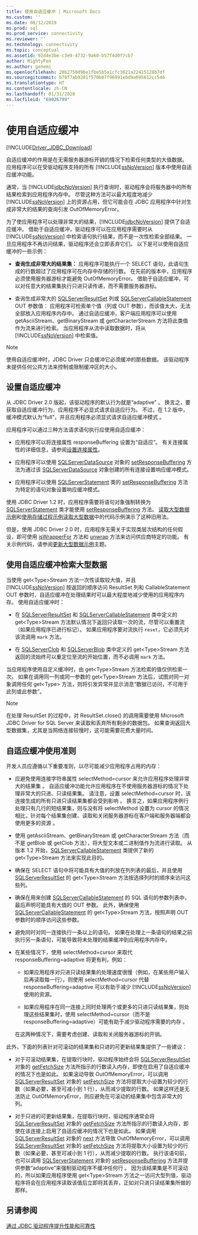 ```yaml
---
title: 使用自适应缓冲 | Microsoft Docs
ms.custom: ''
ms.date: 08/12/2019
ms.prod: sql
ms.prod_service: connectivity
ms.reviewer: ''
ms.technology: connectivity
ms.topic: conceptual
ms.assetid: 92d4e3be-c3e9-4732-9a60-b57f4d0f7cb7
author: MightyPen
ms.author: genemi
ms.openlocfilehash: 28b2750d96e1fbe5b5a1cfc3021a22415128b7df
ms.sourcegitcommit: b78f7ab9281f570b87f96991ebd9a095812cc546
ms.translationtype: HT
ms.contentlocale: zh-CN
ms.lasthandoff: 01/31/2020
ms.locfileid: "69026799"
---
```

# <a name="using-adaptive-buffering"></a>使用自适应缓冲

[!INCLUDE[Driver_JDBC_Download](../../includes/driver_jdbc_download.md)]

自适应缓冲的作用是在无需服务器游标开销的情况下检索任何类型的大值数据。 应用程序可以在受驱动程序支持的所有 [!INCLUDE[ssNoVersion](../../includes/ssnoversion-md.md)] 版本中使用自适应缓冲功能。

通常，当 [!INCLUDE[jdbcNoVersion](../../includes/jdbcnoversion_md.md)] 执行查询时，驱动程序会将服务器中的所有结果检索到应用程序内存中。 尽管这种方法可以最大程度地减少 [!INCLUDE[ssNoVersion](../../includes/ssnoversion-md.md)] 上的资源占用，但它可能会在 JDBC 应用程序中针对生成非常大的结果的查询引发 OutOfMemoryError。

为了使应用程序可以处理非常大的结果，[!INCLUDE[jdbcNoVersion](../../includes/jdbcnoversion_md.md)] 提供了自适应缓冲。 借助于自适应缓冲，驱动程序可以在应用程序需要时从 [!INCLUDE[ssNoVersion](../../includes/ssnoversion-md.md)] 中检索语句执行结果，而不是一次性检索全部结果。 一旦应用程序不再访问结果，驱动程序还会立即丢弃它们。 以下是可以使用自适应缓冲的一些示例：

- **查询生成非常大的结果集：** 应用程序可能执行一个 SELECT 语句，此语句生成的行数超过了应用程序可在内存中存储的行数。 在先前的版本中，应用程序必须使用服务器游标才能避免 OutOfMemoryError。 借助于自适应缓冲，可以对任意大的结果集执行只进只读传递，而不需要服务器游标。

- 查询生成非常大的 [SQLServerResultSet](../../connect/jdbc/reference/sqlserverresultset-class.md) 列或 [SQLServerCallableStatement](../../connect/jdbc/reference/sqlservercallablestatement-class.md) OUT 参数值：    应用程序可检索单个值（列或 OUT 参数），而该值太大，无法全部放入应用程序内存中。 通过自适应缓冲，客户端应用程序可以使用 getAsciiStream、getBinaryStream 或 getCharacterStream 方法将此类值作为流来进行检索。 当应用程序从流中读取数据时，将从 [!INCLUDE[ssNoVersion](../../includes/ssnoversion-md.md)] 中检索值。

> [!NOTE]  
> 使用自适应缓冲时，JDBC Driver 只会缓冲它必须缓冲的那些数据。 该驱动程序未提供任何公共方法来控制或限制缓冲区的大小。

## <a name="setting-adaptive-buffering"></a>设置自适应缓冲

从 JDBC Driver 2.0 版起，该驱动程序的默认行为就是“adaptive”  。 换言之，要获取自适应缓冲行为，应用程序不必显式请求自适应行为。 不过，在 1.2 版中，缓冲模式默认为“full”，并且应用程序必须显式请求自适应缓冲模式  。

应用程序可以通过三种方法请求语句执行应使用自适应缓冲：

- 应用程序可以将连接属性 responseBuffering  设置为“自适应”。 有关连接属性的详细信息，请参阅[设置连接属性](../../connect/jdbc/setting-the-connection-properties.md)。

- 应用程序可以使用 [SQLServerDataSource](../../connect/jdbc/reference/sqlserverdatasource-class.md) 对象的 [setResponseBuffering](../../connect/jdbc/reference/setresponsebuffering-method-sqlserverdatasource.md) 方法为通过该 [SQLServerDataSource](../../connect/jdbc/reference/sqlserverdatasource-class.md) 对象创建的所有连接设置响应缓冲模式。

- 应用程序可以使用 [SQLServerStatement](../../connect/jdbc/reference/sqlserverstatement-class.md) 类的 [setResponseBuffering](../../connect/jdbc/reference/setresponsebuffering-method-sqlserverstatement.md) 方法为特定的语句对象设置响应缓冲模式。

使用 JDBC Driver 1.2 时，应用程序需要将语句对象强制转换为 [SQLServerStatement](../../connect/jdbc/reference/sqlserverstatement-class.md) 类才能使用 [setResponseBuffering](../../connect/jdbc/reference/setresponsebuffering-method-sqlserverstatement.md) 方法。 [读取大型数据示例](../../connect/jdbc/reading-large-data-sample.md)和[使用存储过程示例读取大型数据](../../connect/jdbc/reading-large-data-with-stored-procedures-sample.md)中的代码示例演示了这种旧用法。

但是，使用 JDBC Driver 2.0 时，应用程序无需关于实现类层次结构的任何假设，即可使用 [isWrapperFor](../../connect/jdbc/reference/iswrapperfor-method-sqlserverstatement.md) 方法和 [unwrap](../../connect/jdbc/reference/unwrap-method-sqlserverstatement.md) 方法来访问供应商特定的功能。 有关示例代码，请参阅[更新大型数据示例](../../connect/jdbc/updating-large-data-sample.md)主题。

## <a name="retrieving-large-data-with-adaptive-buffering"></a>使用自适应缓冲检索大型数据

当使用 get\<Type>Stream 方法一次性读取较大值，并且 [!INCLUDE[ssNoVersion](../../includes/ssnoversion-md.md)] 按返回的顺序访问 ResultSet 列和 CallableStatement OUT 参数时，自适应缓冲在处理结果时可以最大程度地减少使用的应用程序内存。 使用自适应缓冲时：

- 在 [SQLServerResultSet](../../connect/jdbc/reference/sqlserverresultset-class.md) 和 [SQLServerCallableStatement](../../connect/jdbc/reference/sqlservercallablestatement-class.md) 类中定义的 get\<Type>Stream 方法默认情况下返回只读取一次的流，尽管可以重置流（如果应用程序已进行标记）。 如果应用程序要对流执行 `reset`，它必须先对该流调用 `mark` 方法。

- 在 [SQLServerClob](../../connect/jdbc/reference/sqlserverclob-class.md) 和 [SQLServerBlob](../../connect/jdbc/reference/sqlserverblob-class.md) 类中定义的 get\<Type>Stream 方法返回的流始终可以重定位至流的开始位置，而不必调用 `mark` 方法。

当应用程序使用自定义缓冲时，由 get\<Type>Stream 方法检索的值仅供检索一次。 如果在调用同一列或同一参数的 get\<Type>Stream 方法后，试图对同一对象调用任何 get\<Type> 方法，则将引发异常并显示消息“数据已访问，不可用于此列或此参数”。

> [!NOTE]
> 在处理 ResultSet 的过程中，对 ResultSet.close() 的调用需要使用 Microsoft JDBC Driver for SQL Server 来读取和丢弃所有剩余的数据包。 如果查询返回大型数据集，尤其是当网络连接较慢时，这可能需要花费大量时间。

## <a name="guidelines-for-using-adaptive-buffering"></a>自适应缓冲使用准则

开发人员应遵循以下重要准则，以尽可能减少应用程序占用的内存：

- 应避免使用连接字符串属性 selectMethod=cursor 来允许应用程序处理非常大的结果集  。 自适应缓冲功能允许应用程序在不使用服务器游标的情况下处理非常大的只进、只读结果集。 请注意，设置 selectMethod=cursor 时，该连接生成的所有只进只读结果集都会受到影响  。 换言之，如果应用程序例行处理只有几行的短结果集，则与没有将 selectMethod 设置为 cursor 的情况相比，针对每个结果集创建、读取和关闭服务器游标在客户端和服务器端都会使用更多的资源   。

- 使用 getAsciiStream、getBinaryStream 或 getCharacterStream 方法（而不是 getBlob 或 getClob 方法），将大型文本或二进制值作为流进行读取。 从版本 1.2 开始，[SQLServerCallableStatement](../../connect/jdbc/reference/sqlservercallablestatement-class.md) 类提供了新的 get\<Type>Stream 方法来实现此目的。

- 确保在 SELECT 语句中将可能具有大值的列放在列列表的最后，并且使用 [SQLServerResultSet](../../connect/jdbc/reference/sqlserverresultset-class.md) 的 get\<Type>Stream 方法按选择列时的顺序来访问这些列。

- 确保在用来创建 [SQLServerCallableStatement](../../connect/jdbc/reference/sqlservercallablestatement-class.md) 的 SQL 语句的参数列表中，最后声明可能具有大值的 OUT 参数。 此外，确保使用 [SQLServerCallableStatement](../../connect/jdbc/reference/sqlservercallablestatement-class.md) 的 get\<Type>Stream 方法，按照声明 OUT 参数时的顺序访问这些参数。

- 避免同时对同一连接执行一条以上的语句。 如果在处理上一条语句的结果之前执行另一条语句，可能导致将未处理的结果缓冲到应用程序内存中。

- 在某些情况下，使用 selectMethod=cursor  来取代 responseBuffering=adaptive  将更有利，例如：

  - 如果应用程序对只进只读结果集的处理速度很慢（例如，在某些用户输入后再读取每一行），则使用 selectMethod=cursor  代替 responseBuffering=adaptive  可以有助于减少 [!INCLUDE[ssNoVersion](../../includes/ssnoversion-md.md)] 使用的资源。

  - 如果应用程序在同一连接上同时处理两个或更多的只进只读结果集，则处理这些结果集时，使用 selectMethod=cursor（而不是 responseBuffering=adaptive）可能有助于减少驱动程序需要的内存   。

  在这两种情况下，需要考虑创建、读取和关闭服务器游标的开销。

此外，下面的列表针对可滚动的结果集和只进的可更新结果集提供了一些建议：

- 对于可滚动结果集，在提取行块时，驱动程序始终会将 [SQLServerResultSet](../../connect/jdbc/reference/sqlserverresultset-class.md) 对象的 [getFetchSize](../../connect/jdbc/reference/getfetchsize-method-sqlserverresultset.md) 方法所指示的行数读入内存，即使在启用了自适应缓冲的情况下也是如此。 如果滚动导致 OutOfMemoryError，可以调用 [SQLServerResultSet](../../connect/jdbc/reference/sqlserverresultset-class.md) 对象的 [setFetchSize](../../connect/jdbc/reference/setfetchsize-method-sqlserverresultset.md) 方法将提取大小设置为较少的行数（如果必要，甚至可减小到 1 行），从而减少提取的行数。 如果这样还是无法防止 OutOfMemoryError，则应避免在可滚动的结果集中包含非常大的列。

- 对于只进的可更新结果集，在提取行块时，驱动程序通常会将 [SQLServerResultSet](../../connect/jdbc/reference/sqlserverresultset-class.md) 对象的 [getFetchSize](../../connect/jdbc/reference/getfetchsize-method-sqlserverresultset.md) 方法所指示的行数读入内存，即使在该连接上启用了自适应缓冲的情况下也是如此。 如果调用 [SQLServerResultSet](../../connect/jdbc/reference/sqlserverresultset-class.md) 对象的 [next](../../connect/jdbc/reference/next-method-sqlserverresultset.md) 方法导致 OutOfMemoryError，可以调用 [SQLServerResultSet](../../connect/jdbc/reference/sqlserverresultset-class.md) 对象的 [setFetchSize](../../connect/jdbc/reference/setfetchsize-method-sqlserverresultset.md) 方法将提取大小设置为较少的行数（如果必要，甚至可减小到 1 行），从而减少提取的行数。 执行该语句前，也可以调用 [SQLServerStatement](../../connect/jdbc/reference/sqlserverstatement-class.md) 对象的 [setResponseBuffering](../../connect/jdbc/reference/setresponsebuffering-method-sqlserverstatement.md) 方法并提供参数“adaptive”来强制驱动程序不缓冲任何行  。 因为该结果集是不可滚动的，所以如果应用程序使用 get\<Type>Stream 方法之一访问大型列值，驱动程序将会在应用程序读取该值后立即将其丢弃，正如对只进只读结果集所做的那样。

## <a name="see-also"></a>另请参阅

[通过 JDBC 驱动程序提升性能和可靠性](../../connect/jdbc/improving-performance-and-reliability-with-the-jdbc-driver.md)

